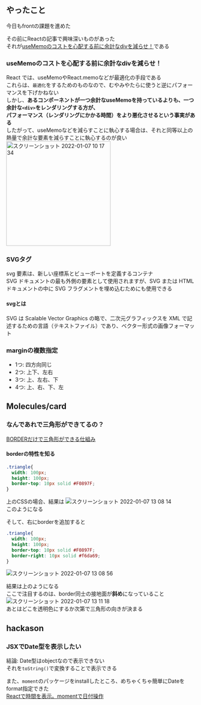 ## やったこと
今日もfrontの課題を進めた

その前にReactの記事で興味深いものがあった  
それが[useMemoのコストを心配する前に余計なdivを減らせ！](https://zenn.dev/uhyo/articles/usememo-time-cost)である  

### useMemoのコストを心配する前に余計なdivを減らせ！
React では、useMemoやReact.memoなどが最適化の手段である  
これらは、`最適化`をするためのものなので、むやみやたらに使うと逆にパフォーマンスを下げかねない  
しかし、**あるコンポーネントが一つ余計なuseMemoを持っているよりも、一つ余計な`<div>`をレンダリングする方が、  
パフォーマンス（レンダリングにかかる時間）をより悪化させるという事実がある**  
したがって、useMemoなどを減らすことに執心する場合は、それと同等以上の熱量で余計な要素を減らすことに執心するのが良い  
<img width="278" alt="スクリーンショット 2022-01-07 10 17 34" src="https://user-images.githubusercontent.com/78260526/148475447-d119fa0c-896d-4011-9f55-8443e7823655.png">  

### SVGタグ
svg 要素は、新しい座標系とビューポートを定義するコンテナ  
SVG ドキュメントの最も外側の要素として使用されますが、SVG または HTML ドキュメントの中に SVG フラグメントを埋め込むためにも使用できる  

#### svgとは
SVG は Scalable Vector Graphics の略で、二次元グラフィックスを XML で記述するための言語（テキストファイル）であり、ベクター形式の画像フォーマット  

### marginの複数指定
- 1つ: 四方向同じ
- 2つ: 上下、左右
- 3つ: 上、左右、下
- 4つ: 上、右、下、左

## Molecules/card
### なんであれで三角形ができてるの？
[BORDERだけで三角形ができる仕組み](https://www.granfairs.com/blog/staff/make-triangle-with-css)  

#### borderの特性を知る
```css
.triangle{
  width: 100px;
  height: 100px;
  border-top: 10px solid #F0897F;
}
```
上のCSSの場合、結果は
![スクリーンショット 2022-01-07 13 08 14](https://user-images.githubusercontent.com/78260526/148490082-815a1d1c-40f0-4d44-a5a6-d26095806ab0.png)  
このようになる  

そして、右にborderを追加すると
```css
.triangle{
  width: 100px;
  height: 100px;
  border-top: 10px solid #F0897F;
  border-right: 10px solid #f6da69;
}
```
![スクリーンショット 2022-01-07 13 08 56](https://user-images.githubusercontent.com/78260526/148490132-7fee98b2-00aa-4227-b571-09d62b4e334b.png)  

結果は上のようになる  
ここで注目するのは、border同士の接地面が**斜め**になっていること  
![スクリーンショット 2022-01-07 13 11 18](https://user-images.githubusercontent.com/78260526/148490321-b40347f9-3bcb-42be-aca6-165e83eb867b.png)  
あとはどこを透明色にするか次第で三角形の向きが決まる  


## hackason
### JSXでDate型を表示したい
結論: Date型はobjectなので表示できない  
それを`toString()`で変換することで表示できる  

また、`moment`のパッケージをinstallしたところ、めちゃくちゃ簡単にDateをformat指定できた  
[Reactで時間を表示。momentで日付操作](https://kazunaka.com/js-moment/?utm_source=rss&utm_medium=rss&utm_campaign=js-moment#outline__7)  


